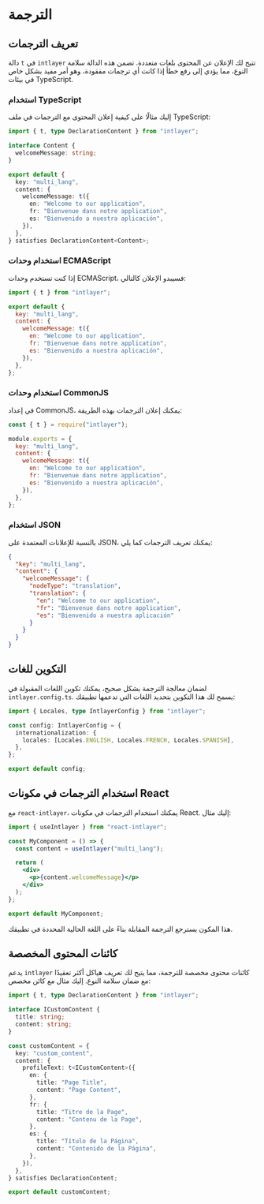 # الترجمة

## تعريف الترجمات

دالة `t` في `intlayer` تتيح لك الإعلان عن المحتوى بلغات متعددة. تضمن هذه الدالة سلامة النوع، مما يؤدي إلى رفع خطأ إذا كانت أي ترجمات مفقودة، وهو أمر مفيد بشكل خاص في بيئات TypeScript.

### استخدام TypeScript

إليك مثالًا على كيفية إعلان المحتوى مع الترجمات في ملف TypeScript:

```typescript
import { t, type DeclarationContent } from "intlayer";

interface Content {
  welcomeMessage: string;
}

export default {
  key: "multi_lang",
  content: {
    welcomeMessage: t({
      en: "Welcome to our application",
      fr: "Bienvenue dans notre application",
      es: "Bienvenido a nuestra aplicación",
    }),
  },
} satisfies DeclarationContent<Content>;
```

### استخدام وحدات ECMAScript

إذا كنت تستخدم وحدات ECMAScript، فسيبدو الإعلان كالتالي:

```javascript
import { t } from "intlayer";

export default {
  key: "multi_lang",
  content: {
    welcomeMessage: t({
      en: "Welcome to our application",
      fr: "Bienvenue dans notre application",
      es: "Bienvenido a nuestra aplicación",
    }),
  },
};
```

### استخدام وحدات CommonJS

في إعداد CommonJS، يمكنك إعلان الترجمات بهذه الطريقة:

```javascript
const { t } = require("intlayer");

module.exports = {
  key: "multi_lang",
  content: {
    welcomeMessage: t({
      en: "Welcome to our application",
      fr: "Bienvenue dans notre application",
      es: "Bienvenido a nuestra aplicación",
    }),
  },
};
```

### استخدام JSON

بالنسبة للإعلانات المعتمدة على JSON، يمكنك تعريف الترجمات كما يلي:

```json
{
  "key": "multi_lang",
  "content": {
    "welcomeMessage": {
      "nodeType": "translation",
      "translation": {
        "en": "Welcome to our application",
        "fr": "Bienvenue dans notre application",
        "es": "Bienvenido a nuestra aplicación"
      }
    }
  }
}
```

## التكوين للغات

لضمان معالجة الترجمة بشكل صحيح، يمكنك تكوين اللغات المقبولة في `intlayer.config.ts`. يسمح لك هذا التكوين بتحديد اللغات التي تدعمها تطبيقك:

```typescript
import { Locales, type IntlayerConfig } from "intlayer";

const config: IntlayerConfig = {
  internationalization: {
    locales: [Locales.ENGLISH, Locales.FRENCH, Locales.SPANISH],
  },
};

export default config;
```

## استخدام الترجمات في مكونات React

مع `react-intlayer`، يمكنك استخدام الترجمات في مكونات React. إليك مثال:

```jsx
import { useIntlayer } from "react-intlayer";

const MyComponent = () => {
  const content = useIntlayer("multi_lang");

  return (
    <div>
      <p>{content.welcomeMessage}</p>
    </div>
  );
};

export default MyComponent;
```

هذا المكون يسترجع الترجمة المقابلة بناءً على اللغة الحالية المحددة في تطبيقك.

## كائنات المحتوى المخصصة

يدعم `intlayer` كائنات محتوى مخصصة للترجمة، مما يتيح لك تعريف هياكل أكثر تعقيدًا مع ضمان سلامة النوع. إليك مثال مع كائن مخصص:

```typescript
import { t, type DeclarationContent } from "intlayer";

interface ICustomContent {
  title: string;
  content: string;
}

const customContent = {
  key: "custom_content",
  content: {
    profileText: t<ICustomContent>({
      en: {
        title: "Page Title",
        content: "Page Content",
      },
      fr: {
        title: "Titre de la Page",
        content: "Contenu de la Page",
      },
      es: {
        title: "Título de la Página",
        content: "Contenido de la Página",
      },
    }),
  },
} satisfies DeclarationContent;

export default customContent;
```
